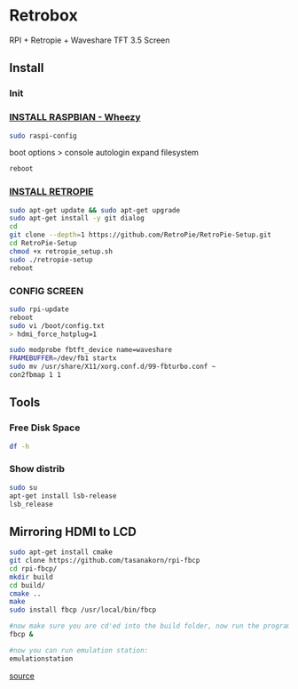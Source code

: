 # Retrobox
RPI + Retropie + Waveshare TFT 3.5 Screen

## Install

### Init

### [INSTALL RASPBIAN - Wheezy](https://www.raspberrypi.org/downloads/raspbian/)
```bash
sudo raspi-config
```
boot options > console autologin
expand filesystem
```bash
reboot
```

### [INSTALL RETROPIE](https://github.com/RetroPie/RetroPie-Setup/wiki/Manual-Installation)

```bash
sudo apt-get update && sudo apt-get upgrade
sudo apt-get install -y git dialog
cd
git clone --depth=1 https://github.com/RetroPie/RetroPie-Setup.git
cd RetroPie-Setup
chmod +x retropie_setup.sh
sudo ./retropie-setup
reboot
```

### CONFIG SCREEN
```bash
sudo rpi-update
reboot
sudo vi /boot/config.txt
> hdmi_force_hotplug=1

sudo modprobe fbtft_device name=waveshare
FRAMEBUFFER=/dev/fb1 startx
sudo mv /usr/share/X11/xorg.conf.d/99-fbturbo.conf ~
con2fbmap 1 1
```

## Tools

### Free Disk Space

```bash
df -h
```

### Show distrib

```bash
sudo su
apt-get install lsb-release 
lsb_release
```


## Mirroring HDMI to LCD

```bash
sudo apt-get install cmake
git clone https://github.com/tasanakorn/rpi-fbcp
cd rpi-fbcp/
mkdir build
cd build/
cmake ..
make
sudo install fbcp /usr/local/bin/fbcp

#now make sure you are cd'ed into the build folder, now run the program:
fbcp &

#now you can run emulation station:
emulationstation
```

[source](http://blog.petrockblock.com/forums/topic/swap-emulationstation-from-hdmi-to-lcd/#post-107972)
